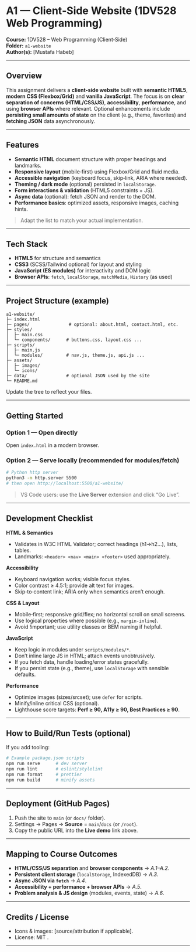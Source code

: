 # A1 — Client‑Side Website (1DV528 Web Programming)

**Course:** 1DV528 – Web Programming (Client‑Side)  
**Folder:** `a1-website`  
**Author(s):** [Mustafa Habeb]  


---

## Overview

This assignment delivers a **client‑side website** built with **semantic HTML5**, **modern CSS (Flexbox/Grid)** and **vanilla JavaScript**. The focus is on **clear separation of concerns (HTML/CSS/JS)**, **accessibility**, **performance**, and using **browser APIs** where relevant. Optional enhancements include **persisting small amounts of state** on the client (e.g., theme, favorites) and **fetching JSON** data asynchronously.

---

## Features

- **Semantic HTML** document structure with proper headings and landmarks.  
- **Responsive layout** (mobile‑first) using Flexbox/Grid and fluid media.  
- **Accessible navigation** (keyboard focus, skip‑link, ARIA where needed).  
- **Theming / dark mode** (optional) persisted in `localStorage`.  
- **Form interactions & validation** (HTML5 constraints + JS).  
- **Async data** (optional): fetch JSON and render to the DOM.  
- **Performance basics**: optimized assets, responsive images, caching hints.  

> Adapt the list to match your actual implementation.

---

## Tech Stack

- **HTML5** for structure and semantics  
- **CSS3** (SCSS/Tailwind optional) for layout and styling  
- **JavaScript (ES modules)** for interactivity and DOM logic  
- **Browser APIs**: `fetch`, `localStorage`, `matchMedia`, `History` (as used)  

---

## Project Structure (example)

```
a1-website/
├─ index.html
├─ pages/               # optional: about.html, contact.html, etc.
├─ styles/
│  ├─ main.css
│  └─ components/      # buttons.css, layout.css ...
├─ scripts/
│  ├─ main.js
│  └─ modules/         # nav.js, theme.js, api.js ...
├─ assets/
│  ├─ images/
│  └─ icons/
├─ data/               # optional JSON used by the site
└─ README.md
```

Update the tree to reflect your files.

---

## Getting Started

### Option 1 — Open directly
Open `index.html` in a modern browser.

### Option 2 — Serve locally (recommended for modules/fetch)
```bash
# Python http server
python3 -m http.server 5500
# then open http://localhost:5500/a1-website/
```

> VS Code users: use the **Live Server** extension and click “Go Live”.

---

## Development Checklist

**HTML & Semantics**
- Validates in W3C HTML Validator; correct headings (h1→h2…), lists, tables.  
- Landmarks: `<header> <nav> <main> <footer>` used appropriately.  

**Accessibility**
- Keyboard navigation works; visible focus styles.  
- Color contrast ≥ 4.5:1; provide alt text for images.  
- Skip‑to‑content link; ARIA only when semantics aren’t enough.  

**CSS & Layout**
- Mobile‑first; responsive grid/flex; no horizontal scroll on small screens.  
- Use logical properties where possible (e.g., `margin-inline`).  
- Avoid !important; use utility classes or BEM naming if helpful.  

**JavaScript**
- Keep logic in modules under `scripts/modules/*`.  
- Don’t inline large JS in HTML; attach events unobtrusively.  
- If you fetch data, handle loading/error states gracefully.  
- If you persist state (e.g., theme), use `localStorage` with sensible defaults.  

**Performance**
- Optimize images (sizes/srcset); use `defer` for scripts.  
- Minify/inline critical CSS (optional).  
- Lighthouse score targets: **Perf ≥ 90, A11y ≥ 90, Best Practices ≥ 90**.  

---

## How to Build/Run Tests (optional)

If you add tooling:
```bash
# Example package.json scripts
npm run serve      # dev server
npm run lint       # eslint/stylelint
npm run format     # prettier
npm run build      # minify assets
```

---

## Deployment (GitHub Pages)

1. Push the site to `main` (or `docs/` folder).  
2. Settings → Pages → **Source** = `main`/`docs` (or `/root`).  
3. Copy the public URL into the **Live demo** link above.

---

## Mapping to Course Outcomes

- **HTML/CSS/JS separation** and **browser components** → *A.1–A.2*.  
- **Persistent client storage** (`localStorage`, IndexedDB) → *A.3*.  
- **Async JSON via `fetch`** → *A.4*.  
- **Accessibility + performance + browser APIs** → *A.5*.  
- **Problem analysis & JS design** (modules, events, state) → *A.6*.

---

## Credits / License

- Icons & images: [source/attribution if applicable].  
- License: MIT .

---


